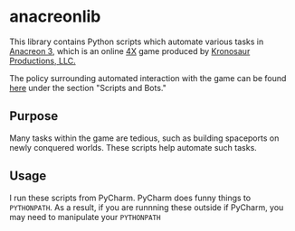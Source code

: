 # anacreonlib

This library contains Python scripts which automate various tasks in [Anacreon 3](https://anacreon.kronosaur.com), which is an online [4X](https://en.wikipedia.org/wiki/4X) game produced by [Kronosaur Productions, LLC.](http://kronosaur.com/)


The policy surrounding automated interaction with the game can be found [here](https://multiverse.kronosaur.com/news.hexm?id=97) under the section "Scripts and Bots."

## Purpose

Many tasks within the game are tedious, such as building spaceports on newly conquered worlds. These scripts help automate such tasks.

## Usage

I run these scripts from PyCharm. PyCharm does funny things to `PYTHONPATH`. As a result, if you are runnning these outside if PyCharm, you may need to manipulate your `PYTHONPATH`
